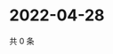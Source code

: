 # 2022-04-28

共 0 条

<!-- BEGIN WEIBO -->
<!-- 最后更新时间 Thu Apr 28 2022 21:35:28 GMT+0800 (China Standard Time) -->

<!-- END WEIBO -->
